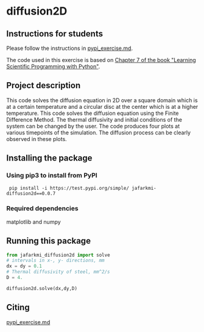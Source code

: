 # diffusion2D

## Instructions for students

Please follow the instructions in [pypi_exercise.md](https://github.com/Simulation-Software-Engineering/Lecture-Material/blob/main/03_building_and_packaging/pypi_exercise.md).

The code used in this exercise is based on [Chapter 7 of the book "Learning Scientific Programming with Python"](https://scipython.com/book/chapter-7-matplotlib/examples/the-two-dimensional-diffusion-equation/).

## Project description

This code solves the diffusion equation in 2D over a square domain which is at a certain temperature and a circular disc at the center which is at a higher temperature. This code solves the diffusion equation using the Finite Difference Method. The thermal diffusivity and initial conditions of the system can be changed by the user. The code produces four plots at various timepoints of the simulation. The diffusion process can be clearly observed in these plots.

## Installing the package

### Using pip3 to install from PyPI

`` pip install -i https://test.pypi.org/simple/ jafarkmi-diffusion2d==0.0.7``

### Required dependencies

matplotlib and numpy

## Running this package

```python
from jafarkmi_diffusion2d import solve
# intervals in x-, y- directions, mm
dx = dy = 0.1
# Thermal diffusivity of steel, mm^2/s
D = 4.

diffusion2d.solve(dx,dy,D)
```

## Citing

[pypi_exercise.md](https://github.com/Simulation-Software-Engineering/Lecture-Material/blob/main/03_building_and_packaging/pypi_exercise.md)
